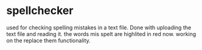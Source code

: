 # spellchecker
used for checking spelling mistakes in a text file.
Done with uploading the text file and reading it.
the words mis spelt are highlited in red now. working on the replace them functionality.

